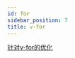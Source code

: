 ```yaml
---
id: for
sidebar_position: 7
title: v-for
---
```


[针对v-for的优化](https://juejin.cn/post/6850037281559543821)